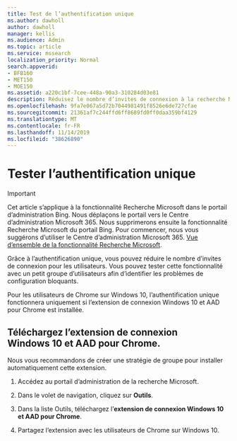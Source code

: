 ```yaml
---
title: Test de l’authentification unique
ms.author: dawholl
author: dawholl
manager: kellis
ms.audience: Admin
ms.topic: article
ms.service: mssearch
localization_priority: Normal
search.appverid:
- BFB160
- MET150
- MOE150
ms.assetid: a220c1bf-7cee-448a-90a3-310284d03e81
description: Réduisez le nombre d’invites de connexion à la recherche Microsoft ou à Office 365 pour les utilisateurs de Windows 10.
ms.openlocfilehash: 9fa7e067a5d72b7044981491f8526e6de727cfae
ms.sourcegitcommit: 21361af7c244ffd6ff8689fd0ff0daa359bf4129
ms.translationtype: MT
ms.contentlocale: fr-FR
ms.lasthandoff: 11/14/2019
ms.locfileid: "38626890"
---
```

# <a name="test-single-sign-on"></a>Tester l’authentification unique

> [!IMPORTANT]
> Cet article s’applique à la fonctionnalité Recherche Microsoft dans le portail d’administration Bing. Nous déplaçons le portail vers le Centre d’administration Microsoft 365. Nous supprimerons ensuite la fonctionnalité Recherche Microsoft du portail Bing. Pour commencer, nous vous suggérons d’utiliser le Centre d’administration Microsoft 365. [Vue d’ensemble de la fonctionnalité Recherche Microsoft](overview-microsoft-search.md).
    
Grâce à l’authentification unique, vous pouvez réduire le nombre d’invites de connexion pour les utilisateurs. Vous pouvez tester cette fonctionnalité avec un petit groupe d’utilisateurs afin d’identifier les problèmes de configuration bloquants. 
  
Pour les utilisateurs de Chrome sur Windows 10, l’authentification unique fonctionnera uniquement si l’extension de connexion Windows 10 et AAD pour Chrome est installée. 
  
## <a name="download-the-windows-10-and-aad-sign-in-extension-for-chrome"></a>Téléchargez l’extension de connexion Windows 10 et AAD pour Chrome.

Nous vous recommandons de créer une stratégie de groupe pour installer automatiquement cette extension.
  
1. Accédez au portail d’administration de la recherche Microsoft.
    
2. Dans le volet de navigation, cliquez sur **Outils**.
    
3. Dans la liste Outils, téléchargez l’**extension de connexion Windows 10 et AAD pour Chrome**.
    
4. Partagez l’extension avec les utilisateurs de Chrome sur Windows 10.

  

